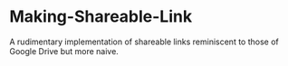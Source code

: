 # Making-Shareable-Link
 A rudimentary implementation of shareable links reminiscent to those of Google Drive but more naive.

